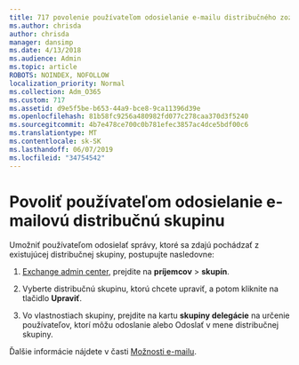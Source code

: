 ```yaml
---
title: 717 povolenie používateľom odosielanie e-mailu distribučného zoznamu
ms.author: chrisda
author: chrisda
manager: dansimp
ms.date: 4/13/2018
ms.audience: Admin
ms.topic: article
ROBOTS: NOINDEX, NOFOLLOW
localization_priority: Normal
ms.collection: Adm_O365
ms.custom: 717
ms.assetid: d9e5f5be-b653-44a9-bce8-9ca11396d39e
ms.openlocfilehash: 81b58fc9256a480982fd077c278caa370d3f5240
ms.sourcegitcommit: 4b7e478ce700c0b781efec3857ac4dce5bdf00c6
ms.translationtype: MT
ms.contentlocale: sk-SK
ms.lasthandoff: 06/07/2019
ms.locfileid: "34754542"
---
```

# <a name="allow-users-to-send-email-as-a-distribution-group"></a>Povoliť používateľom odosielanie e-mailovú distribučnú skupinu

Umožniť používateľom odosielať správy, ktoré sa zdajú pochádzať z existujúcej distribučnej skupiny, postupujte nasledovne:

1. [Exchange admin center](https://outlook.office365.com/ecp/), prejdite na **príjemcov** \> **skupín**.

2. Vyberte distribučnú skupinu, ktorú chcete upraviť, a potom kliknite na tlačidlo **Upraviť**.

3. Vo vlastnostiach skupiny, prejdite na kartu **skupiny delegácie** na určenie používateľov, ktorí môžu odoslanie alebo Odoslať v mene distribučnej skupiny.

Ďalšie informácie nájdete v časti [Možnosti e-mailu](https://technet.microsoft.com/library/bb124513.aspx#groupdelegation).
